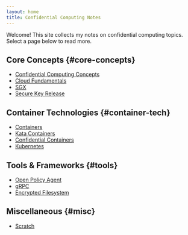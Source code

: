 ```yaml
---
layout: home
title: Confidential Computing Notes
---
```


Welcome! This site collects my notes on confidential computing topics.
Select a page below to read more.

## Core Concepts {#core-concepts}
<ul class="notes-list notes-section">
  <li><a href="Confidential_Computing_Concepts/">Confidential Computing Concepts</a></li>
  <li><a href="cloud_fundamentals/">Cloud Fundamentals</a></li>
  <li><a href="sgx/">SGX</a></li>
  <li><a href="secure_key_release/">Secure Key Release</a></li>
</ul>

## Container Technologies {#container-tech}
<ul class="notes-list notes-section">
  <li><a href="containers/">Containers</a></li>
  <li><a href="Kata_Containers/">Kata Containers</a></li>
  <li><a href="confidential_containers/">Confidential Containers</a></li>
  <li><a href="kubernetes/">Kubernetes</a></li>
</ul>

## Tools & Frameworks {#tools}
<ul class="notes-list notes-section">
  <li><a href="Policy_Generation/">Open Policy Agent</a></li>
  <li><a href="grpc/">gRPC</a></li>
  <li><a href="encrypted_filesystem/">Encrypted Filesystem</a></li>
</ul>

## Miscellaneous {#misc}
<ul class="notes-list notes-section">
  <li><a href="Scratch/">Scratch</a></li>
</ul>
